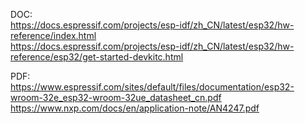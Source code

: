 DOC:  
https://docs.espressif.com/projects/esp-idf/zh_CN/latest/esp32/hw-reference/index.html  
https://docs.espressif.com/projects/esp-idf/zh_CN/latest/esp32/hw-reference/esp32/get-started-devkitc.html  

PDF:  
https://www.espressif.com/sites/default/files/documentation/esp32-wroom-32e_esp32-wroom-32ue_datasheet_cn.pdf  
https://www.nxp.com/docs/en/application-note/AN4247.pdf  

